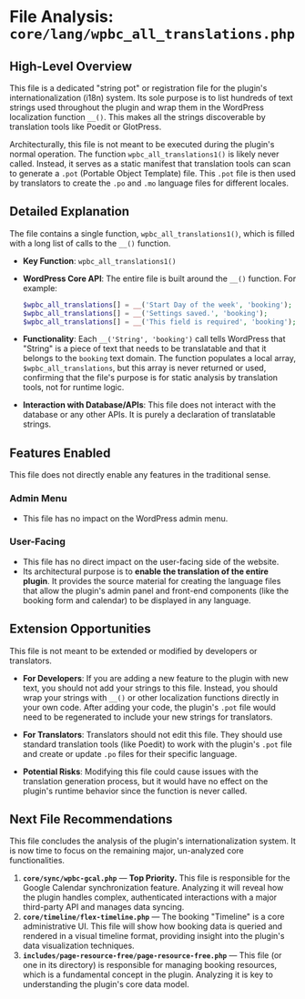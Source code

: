 # File Analysis: `core/lang/wpbc_all_translations.php`

## High-Level Overview

This file is a dedicated "string pot" or registration file for the plugin's internationalization (i18n) system. Its sole purpose is to list hundreds of text strings used throughout the plugin and wrap them in the WordPress localization function `__()`. This makes all the strings discoverable by translation tools like Poedit or GlotPress.

Architecturally, this file is not meant to be executed during the plugin's normal operation. The function `wpbc_all_translations1()` is likely never called. Instead, it serves as a static manifest that translation tools can scan to generate a `.pot` (Portable Object Template) file. This `.pot` file is then used by translators to create the `.po` and `.mo` language files for different locales.

## Detailed Explanation

The file contains a single function, `wpbc_all_translations1()`, which is filled with a long list of calls to the `__()` function.

-   **Key Function**: `wpbc_all_translations1()`
-   **WordPress Core API**: The entire file is built around the `__()` function. For example:

    ```php
    $wpbc_all_translations[] = __('Start Day of the week', 'booking');
    $wpbc_all_translations[] = __('Settings saved.', 'booking');
    $wpbc_all_translations[] = __('This field is required', 'booking');
    ```

-   **Functionality**: Each `__('String', 'booking')` call tells WordPress that "String" is a piece of text that needs to be translatable and that it belongs to the `booking` text domain. The function populates a local array, `$wpbc_all_translations`, but this array is never returned or used, confirming that the file's purpose is for static analysis by translation tools, not for runtime logic.
-   **Interaction with Database/APIs**: This file does not interact with the database or any other APIs. It is purely a declaration of translatable strings.

## Features Enabled

This file does not directly enable any features in the traditional sense.

### Admin Menu

-   This file has no impact on the WordPress admin menu.

### User-Facing

-   This file has no direct impact on the user-facing side of the website.
-   Its architectural purpose is to **enable the translation of the entire plugin**. It provides the source material for creating the language files that allow the plugin's admin panel and front-end components (like the booking form and calendar) to be displayed in any language.

## Extension Opportunities

This file is not meant to be extended or modified by developers or translators.

-   **For Developers**: If you are adding a new feature to the plugin with new text, you should not add your strings to this file. Instead, you should wrap your strings with `__()` or other localization functions directly in your own code. After adding your code, the plugin's `.pot` file would need to be regenerated to include your new strings for translators.

-   **For Translators**: Translators should not edit this file. They should use standard translation tools (like Poedit) to work with the plugin's `.pot` file and create or update `.po` files for their specific language.

-   **Potential Risks**: Modifying this file could cause issues with the translation generation process, but it would have no effect on the plugin's runtime behavior since the function is never called.

## Next File Recommendations

This file concludes the analysis of the plugin's internationalization system. It is now time to focus on the remaining major, un-analyzed core functionalities.

1.  **`core/sync/wpbc-gcal.php`** — **Top Priority.** This file is responsible for the Google Calendar synchronization feature. Analyzing it will reveal how the plugin handles complex, authenticated interactions with a major third-party API and manages data syncing.
2.  **`core/timeline/flex-timeline.php`** — The booking "Timeline" is a core administrative UI. This file will show how booking data is queried and rendered in a visual timeline format, providing insight into the plugin's data visualization techniques.
3.  **`includes/page-resource-free/page-resource-free.php`** — This file (or one in its directory) is responsible for managing booking resources, which is a fundamental concept in the plugin. Analyzing it is key to understanding the plugin's core data model.
